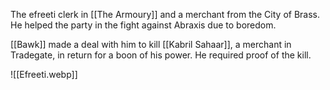 The efreeti clerk in [[The Armoury]] and a merchant from the City of Brass. He helped the party in the fight against Abraxis due to boredom.

[[Bawk]] made a deal with him to kill [[Kabril Sahaar]], a merchant in Tradegate, in return for a boon of his power. He required proof of the kill.

![[Efreeti.webp]]
